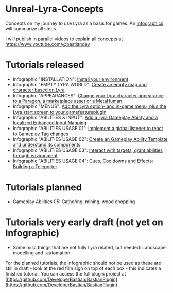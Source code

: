 # Unreal-Lyra-Concepts
Concepts on my journey to use Lyra as a basis for games.
An [Infographics](https://github.com/DeveloperBastian/Unreal-Lyra-Concepts/blob/main/infographics/Unreal%20Lyra.pdf) will summarize all steps.

I will publish in parallel videos to explain all concepts at https://www.youtube.com/@bastiandev

# Tutorials released
*	Infographic "INSTALLATION": [Install your environment](https://youtu.be/frpAzIuGLDU)
*	Infographic "EMPTY LYRA WORLD": [Create an empty map and character based on Lyra](https://youtu.be/hO8OWLWLD6o)
*	Infographic "APPEARANCES": [Change your Lyra character appearance to a Paragon, a marketplace asset or a MetaHuman](https://youtu.be/iBne_Sgu6N8)
*	Infographic "MENUS": [Add the Lyra option- and in-game menu, plus the Lyra start screen to your gamefeatureplugin](https://youtu.be/kBAs5O_YpzY)
*	Infographic "ABILITIES & INPUT": [Add a Lyra Gameplay Ability and a localized Enhanced Input Mapping](https://youtu.be/S9gZdC_4DOI)
*	Infographic "ABILITIES USAGE 01": [Implement a global listener to react to Gameplay Tag changes](https://youtu.be/S9gZdC_4DOI)
*	Infographic "ABILITIES USAGE 02": [Create an Gameplay Ability Template and understand its components](https://youtu.be/kwrV-eDWImI)
*	Infographic "ABILITIES USAGE 03": [Interact with targets, grant abilities through environment](https://youtu.be/vPkahUXpTK8)
*	Infographic "ABILITIES USAGE 04": [Cues, Cooldowns and Effects: Building a Teleporter](https://youtu.be/8nVXALXJ24o)

# Tutorials planned
*	Gameplay Abilities 05: Gathering, mining, wood chopping

# Tutorials very early draft (not yet on Infographic)
*	Some misc things that are not fully Lyra related, but needed: Landscape modelling and -automation

For the planned tutorials, the infographic should not be used as these are still in draft - look at the red film sign on top of each box - this indicates a finished tutorial.
You can access the full plugin project at [https://github.com/DeveloperBastian/BastianPlugin](https://github.com/DeveloperBastian/BastianPlugin)




